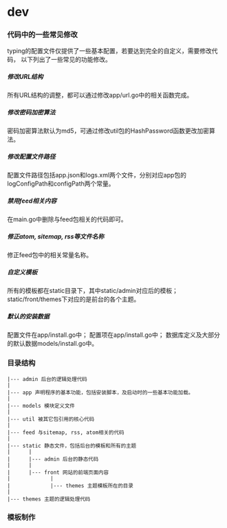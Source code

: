 # dev

### 代码中的一些常见修改

typing的配置文件仅提供了一些基本配置，若要达到完全的自定义，需要修改代码，
以下列出了一些常见的功能修改。


##### 修改URL结构

所有URL结构的调整，都可以通过修改app/url.go中的相关函数完成。


##### 修改密码加密算法

密码加密算法默认为md5，可通过修改util包的HashPassword函数更改加密算法。


##### 修改配置文件路径

配置文件路径包括app.json和logs.xml两个文件，分别对应app包的logConfigPath和configPath两个常量。


##### 禁用feed相关内容

在main.go中删除与feed包相关的代码即可。


##### 修正atom, sitemap, rss等文件名称

修正feed包中的相关常量名称。


##### 自定义模板

所有的模板都在static目录下，其中static/admin对应后的模板；
static/front/themes下对应的是前台的各个主题。


##### 默认的安装数据

配置文件在app/install.go中；
配置项在app/install.go中；
数据库定义及大部分的默认数据models/install.go中。



### 目录结构

```
|--- admin 后台的逻辑处理代码
|
|--- app 声明程序的基本功能，包括安装脚本，及启动时的一些基本功能加载。
|
|--- models 模块定义文件
|
|--- util 被其它包引用的核心代码
|
|--- feed 与sitemap, rss, atom相关的代码
|
|--- static 静态文件，包括后台的模板和所有的主题
|      |
|      |--- admin 后台的静态代码
|      |
|      |--- front 网站的前端页面内容
|             |
|             |--- themes 主题模板所在的目录
|
|--- themes 主题的逻辑处理代码
```


### 模板制作

